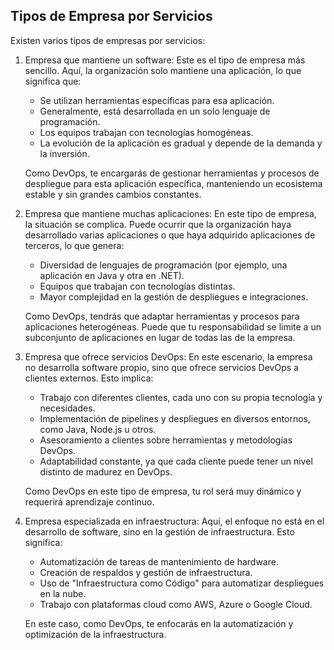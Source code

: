 <h2 align="left"> Tipos de Empresa por Servicios </h2>

<p align="left"> Existen varios tipos de empresas por servicios:

1. Empresa que mantiene un software: Este es el tipo de empresa más sencillo. Aquí, la organización solo mantiene una aplicación, lo que significa que:

    * Se utilizan herramientas específicas para esa aplicación.
    * Generalmente, está desarrollada en un solo lenguaje de programación.
    * Los equipos trabajan con tecnologías homogéneas.
    * La evolución de la aplicación es gradual y depende de la demanda y la inversión.

    Como DevOps, te encargarás de gestionar herramientas y procesos de despliegue para esta aplicación específica, manteniendo un ecosistema estable y sin grandes cambios constantes.

2. Empresa que mantiene muchas aplicaciones: En este tipo de empresa, la situación se complica. Puede ocurrir que la organización haya desarrollado varias aplicaciones o que haya adquirido aplicaciones de terceros, lo que genera:

    * Diversidad de lenguajes de programación (por ejemplo, una aplicación en Java y otra en .NET).
    * Equipos que trabajan con tecnologías distintas.
    * Mayor complejidad en la gestión de despliegues e integraciones.

    Como DevOps, tendrás que adaptar herramientas y procesos para aplicaciones heterogéneas. Puede que tu responsabilidad se limite a un subconjunto de aplicaciones en lugar de todas las de la empresa.

3. Empresa que ofrece servicios DevOps: En este escenario, la empresa no desarrolla software propio, sino que ofrece servicios DevOps a clientes externos. Esto implica:

    * Trabajo con diferentes clientes, cada uno con su propia tecnología y necesidades.
    * Implementación de pipelines y despliegues en diversos entornos, como Java, Node.js u otros.
    * Asesoramiento a clientes sobre herramientas y metodologías DevOps.
    * Adaptabilidad constante, ya que cada cliente puede tener un nivel distinto de madurez en DevOps.

    Como DevOps en este tipo de empresa, tu rol será muy dinámico y requerirá aprendizaje continuo.

4. Empresa especializada en infraestructura: Aquí, el enfoque no está en el desarrollo de software, sino en la gestión de infraestructura. Esto significa:

    * Automatización de tareas de mantenimiento de hardware.
    * Creación de respaldos y gestión de infraestructura.
    * Uso de "Infraestructura como Código" para automatizar despliegues en la nube.
    * Trabajo con plataformas cloud como AWS, Azure o Google Cloud.
    
    En este caso, como DevOps, te enfocarás en la automatización y optimización de la infraestructura.

</p>